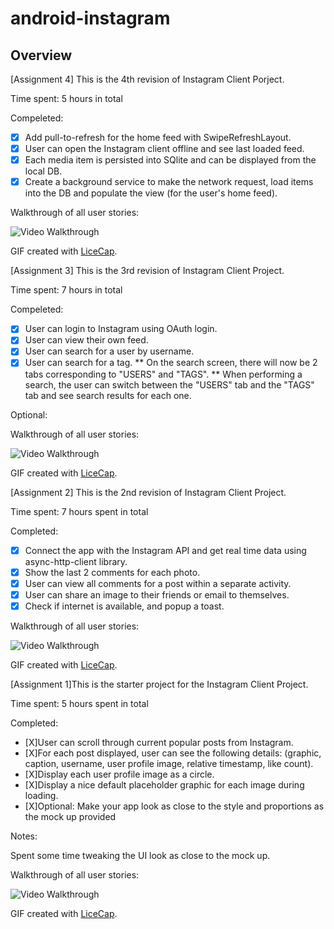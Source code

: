# android-instagram

## Overview
[Assignment 4] This is the 4th revision of Instagram Client Porject.

Time spent: 5 hours in total

Compeleted:
* [X] Add pull-to-refresh for the home feed with SwipeRefreshLayout.
* [X] User can open the Instagram client offline and see last loaded feed.
* [X] Each media item is persisted into SQlite and can be displayed from the local DB.
* [X] Create a background service to make the network request, load items into the DB and populate the view (for the user's home feed).

Walkthrough of all user stories:

<img src='http://i.imgur.com/ekOeRrk.gif' title='Video Walkthrough' width='' alt='Video Walkthrough' />

GIF created with [LiceCap](http://www.cockos.com/licecap/).


[Assignment 3] This is the 3rd revision of Instagram Client Project.

Time spent: 7 hours in total

Compeleted:
* [X] User can login to Instagram using OAuth login.
* [X] User can view their own feed.
* [X] User can search for a user by username.
* [X] User can search for a tag.
	** On the search screen, there will now be 2 tabs corresponding to "USERS" and "TAGS".
	** When performing a search, the user can switch between the "USERS" tab and the "TAGS" tab and see search results for each one.

Optional:

Walkthrough of all user stories:

<img src='http://i.imgur.com/n7Dm1t4.gif' title='Video Walkthrough' width='' alt='Video Walkthrough' />

GIF created with [LiceCap](http://www.cockos.com/licecap/).


[Assignment 2] This is the 2nd revision of Instagram Client Project.

Time spent: 7 hours spent in total

Completed: 

* [X] Connect the app with the Instagram API and get real time data using async-http-client library.
* [X] Show the last 2 comments for each photo.
* [X] User can view all comments for a post within a separate activity.
* [X] User can share an image to their friends or email to themselves.
* [X] Check if internet is available, and popup a toast.

Walkthrough of all user stories:

<img src='http://i.imgur.com/0WSO1GV.gif' title='Video Walkthrough' width='' alt='Video Walkthrough' />

GIF created with [LiceCap](http://www.cockos.com/licecap/).


[Assignment 1]This is the starter project for the Instagram Client Project. 

Time spent: 5 hours spent in total

Completed:

* [X]User can scroll through current popular posts from Instagram.
* [X]For each post displayed, user can see the following details: (graphic, caption, username, user profile image, relative timestamp, like count).
* [X]Display each user profile image as a circle.
* [X]Display a nice default placeholder graphic for each image during loading.
* [X]Optional: Make your app look as close to the style and proportions as the mock up provided

Notes:

Spent some time tweaking the UI look as close to the mock up.

Walkthrough of all user stories:

<img src='http://i.imgur.com/yp4UosV.gif' title='Video Walkthrough' width='' alt='Video Walkthrough' />

GIF created with [LiceCap](http://www.cockos.com/licecap/).

